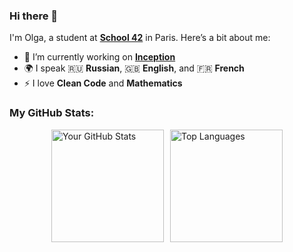 ### Hi there 👋

I'm Olga, a student at **[School 42](https://www.42.fr/)** in Paris. Here’s a bit about me:

- 🔭 I’m currently working on **[Inception](https://github.com/oprosvir/Inception)**
- 🌍 I speak 🇷🇺 **Russian**, 🇬🇧 **English**, and 🇫🇷 **French**
- ⚡ I love **Clean Code** and **Mathematics**

### My GitHub Stats:

<div style="display: flex; justify-content: center; align-items: center;">

<img src="https://github-readme-stats.vercel.app/api?username=oprosvir&show_icons=true&theme=tokyonight&hide_border=true" alt="Your GitHub Stats" style="height: 180px; margin-right: 10px;"/>

<img src="https://github-readme-stats.vercel.app/api/top-langs/?username=oprosvir&theme=tokyonight&layout=compact&hide_border=true" alt="Top Languages" style="height: 180px;"/>

</div>
